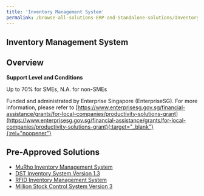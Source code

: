 ```yaml
---
title: 'Inventory Management System'
permalink: /browse-all-solutions-ERP-and-Standalone-solutions/Inventory-Mgmt-System
---
```


## Inventory Management System
## Overview

**Support Level and Conditions**

Up to 70% for SMEs, N.A. for non-SMEs

Funded and administrated by Enterprise Singapore (EnterpriseSG). For more information, please refer to [https://www.enterprisesg.gov.sg/financial-assistance/grants/for-local-companies/productivity-solutions-grant](https://www.enterprisesg.gov.sg/financial-assistance/grants/for-local-companies/productivity-solutions-grant){:target="_blank"}{:rel="noopener"}

## Pre-Approved Solutions

- <a href='/productivity-solutions-grant/solutionrepo/solution622' target='_blank'>MuRho Inventory Management System</a><br>
- <a href='/productivity-solutions-grant/solutionrepo/solution2279' target='_blank'>DST Inventory System Version 1.3</a><br>
- <a href='/productivity-solutions-grant/solutionrepo/solution2858' target='_blank'>RFID Inventory Management System</a><br>
- <a href='/productivity-solutions-grant/solutionrepo/solution2874' target='_blank'>Million Stock Control System Version 3</a><br>
